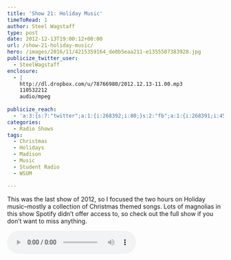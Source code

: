 ```yaml
---
title: 'Show 21: Holiday Music'
timeToRead: 1 
author: Steel Wagstaff
type: post
date: 2012-12-13T19:00:12+00:00
url: /show-21-holiday-music/
hero: /images/2016/11/4215359164_de0b5eaa211-e1355507383928.jpg
publicize_twitter_user:
  - SteelWagstaff
enclosure:
  - |
    http://dl.dropbox.com/u/78766980/2012.12.13-11.00.mp3
    110532212
    audio/mpeg
    
publicize_reach:
  - 'a:3:{s:7:"twitter";a:1:{i:268392;i:80;}s:2:"fb";a:1:{i:268391;i:450;}s:2:"wp";a:1:{i:0;i:3;}}'
categories:
  - Radio Shows
tags:
  - Christmas
  - Holidays
  - Madison
  - Music
  - Student Radio
  - WSUM

---
```

This was the last show of 2012, so I focused the two hours on Holiday music&#8211;mostly a collection of Christmas themed songs. Lots of magnolias in this show Spotify didn&#8217;t offer access to, so check out the full show if you don&#8217;t want to miss anything.

<audio controls src="http://dl.dropbox.com/u/78766980/2012.12.13-11.00.mp3"></audio>